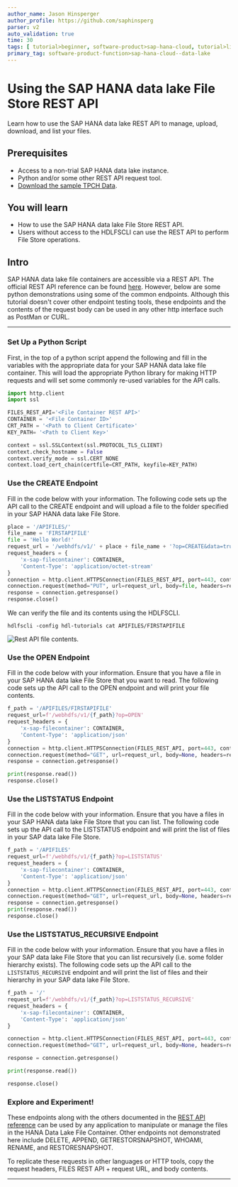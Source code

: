 ```yaml
---
author_name: Jason Hinsperger
author_profile: https://github.com/saphinsperg
parser: v2
auto_validation: true
time: 30
tags: [ tutorial>beginner, software-product>sap-hana-cloud, tutorial>license]
primary_tag: software-product-function>sap-hana-cloud--data-lake
---
```


# Using the SAP HANA data lake File Store REST API
<!-- description --> Learn how to use the SAP HANA data lake REST API to manage, upload, download, and list your files.

## Prerequisites
 - Access to a non-trial SAP HANA data lake instance.
 - Python and/or some other REST API request tool.
 - [Download the sample TPCH Data](https://help.sap.com/docs/hana-cloud-data-lake/quick-start-tutorial-for-standalone-data-lake/download-sample-tpch-data).

## You will learn
  - How to use the SAP HANA data lake File Store REST API.
  - Users without access to the HDLFSCLI can use the REST API to perform File Store operations.

## Intro
SAP HANA data lake file containers are accessible via a REST API. The official REST API reference can be found [here](https://help.sap.com/doc/9d084a41830f46d6904fd4c23cd4bbfa/latest/en-US/html/index.html). However, below are some python demonstrations using some of the common endpoints. Although this tutorial doesn't cover other endpoint testing tools, these endpoints and the contents of the request body can be used in any other http interface such as PostMan or CURL.

---

### Set Up a Python Script


First, in the top of a python script append the following and fill in the variables with the appropriate data for your SAP HANA data lake file container. This will load the appropriate Python library for making HTTP requests and will set some commonly re-used variables for the API calls.

```python
import http.client
import ssl

FILES_REST_API='<File Container REST API>'
CONTAINER = '<File Container ID>'
CRT_PATH = '<Path to Client Certificate>'
KEY_PATH= '<Path to Client Key>'

context = ssl.SSLContext(ssl.PROTOCOL_TLS_CLIENT)
context.check_hostname = False
context.verify_mode = ssl.CERT_NONE
context.load_cert_chain(certfile=CRT_PATH, keyfile=KEY_PATH)
```


### Use the CREATE Endpoint

Fill in the code below with your information. The following code sets up the API call to the CREATE endpoint and will upload a file to the folder specified in your SAP HANA data lake File Store.

```python
place = '/APIFILES/'
file_name = 'FIRSTAPIFILE'
file = 'Hello World!'
request_url = '/webhdfs/v1/' + place + file_name + '?op=CREATE&data=true'
request_headers = {
    'x-sap-filecontainer': CONTAINER,
    'Content-Type': 'application/octet-stream'
}
connection = http.client.HTTPSConnection(FILES_REST_API, port=443, context=context)
connection.request(method="PUT", url=request_url, body=file, headers=request_headers)
response = connection.getresponse()
response.close()
```

We can verify the file and its contents using the HDLFSCLI.

`hdlfscli -config hdl-tutorials cat APIFILES/FIRSTAPIFILE`

![Rest API file contents.](restapi-image-1.png)



### Use the OPEN Endpoint


Fill in the code below with your information. Ensure that you have a file in your SAP HANA data lake File Store that you want to read. The following code sets up the API call to the OPEN endpoint and will print your file contents.

```Python
f_path = '/APIFILES/FIRSTAPIFILE'
request_url=f'/webhdfs/v1/{f_path}?op=OPEN'
request_headers = {
    'x-sap-filecontainer': CONTAINER,
    'Content-Type': 'application/json'
}
connection = http.client.HTTPSConnection(FILES_REST_API, port=443, context=context)
connection.request(method="GET", url=request_url, body=None, headers=request_headers)
response = connection.getresponse()

print(response.read())
response.close()
```



### Use the LISTSTATUS Endpoint

Fill in the code below with your information. Ensure that you have a files in your SAP HANA data lake File Store that you can list. The following code sets up the API call to the LISTSTATUS endpoint and will print the list of files in your SAP data lake File Store.

```python
f_path = '/APIFILES'
request_url=f'/webhdfs/v1/{f_path}?op=LISTSTATUS'
request_headers = {
    'x-sap-filecontainer': CONTAINER,
    'Content-Type': 'application/json'
}
connection = http.client.HTTPSConnection(FILES_REST_API, port=443, context=context)
connection.request(method="GET", url=request_url, body=None, headers=request_headers)
response = connection.getresponse()
print(response.read())
response.close()
```



### Use the LISTSTATUS_RECURSIVE Endpoint

Fill in the code below with your information. Ensure that you have a files in your SAP data lake File Store that you can list recursively (i.e. some folder hierarchy exists). The following code sets up the API call to the `LISTSTATUS_RECURSIVE` endpoint and will print the list of files and their hierarchy in your SAP data lake File Store.

```python
f_path = '/'
request_url=f'/webhdfs/v1/{f_path}?op=LISTSTATUS_RECURSIVE'
request_headers = {
    'x-sap-filecontainer': CONTAINER,
    'Content-Type': 'application/json'
}

connection = http.client.HTTPSConnection(FILES_REST_API, port=443, context=context)
connection.request(method="GET", url=request_url, body=None, headers=request_headers)

response = connection.getresponse()

print(response.read())

response.close()
```


### Explore and Experiment!

These endpoints along with the others documented in the [REST API reference](https://help.sap.com/doc/9d084a41830f46d6904fd4c23cd4bbfa/latest/en-US/html/index.html) can be used by any application to manipulate or manage the files in the HANA Data Lake File Container. Other endpoints not demonstrated here include DELETE, APPEND, GETRESTORSNAPSHOT, WHOAMI, RENAME, and RESTORESNAPSHOT.

To replicate these requests in other languages or HTTP tools, copy the request headers, FILES REST API + request URL, and body contents.



---
